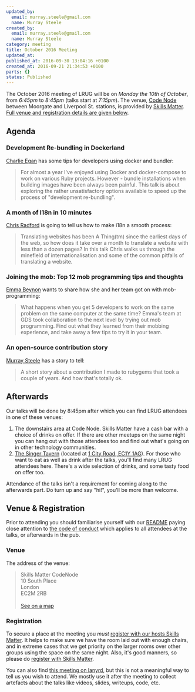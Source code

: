 ```yaml
---
updated_by:
  email: murray.steele@gmail.com
  name: Murray Steele
created_by:
  email: murray.steele@gmail.com
  name: Murray Steele
category: meeting
title: October 2016 Meeting
updated_at:
published_at: 2016-09-30 13:04:16 +0100
created_at: 2016-09-21 21:34:53 +0100
parts: {}
status: Published
---
```


The October 2016 meeting of LRUG will be on *Monday the 10th of October*, from
_6:45pm_ to _8:45pm_ (talks start at _7:15pm_).  The venue, [Code
Node](https://skillsmatter.com/locations/264-skills-matter-codenode) between
Moorgate and Liverpool St. stations, is provided by [Skills
Matter](http://www.skillsmatter.com).  [Full venue and registration details
are given below](#oct16registration).

Agenda
------

### Development Re-bundling in Dockerland

[Charlie Egan](https://twitter.com/charlieegan3) has some tips for developers
using docker and bundler:

> For almost a year I've enjoyed using Docker and docker-compose to work on
> various Ruby projects. However - bundle installations when building images
> have been always been painful. This talk is about exploring the rather
> unsatisfactory options available to speed up the process of "development
> re-bundling".

### A month of I18n in 10 minutes

[Chris Radford](https://twitter.com/chrisradford) is going to tell us how to
make i18n a smooth process:

> Translating websites has been A Thing(tm) since the earliest days of the
> web, so how does it take over a month to translate a website with less
> than a dozen pages? In this talk Chris walks us through the minefield of
> internationalisation and some of the common pitfalls of translating a
> website.

### Joining the mob: Top 12 mob programming tips and thoughts

[Emma Beynon](https://twitter.com/emmabeynon) wants to share how she and
her team got on with mob-programming:

> What happens when you get 5 developers to work on the same problem on the
> same computer at the same time?  Emma's team at GDS took collaboration to
> the next level by trying out mob programming. Find out what they learned
> from their mobbing experience, and take away a few tips to try it in your
> team.

### An open-source contribution story

[Murray Steele](https://twitter.com/hlame) has a story to tell:

> A short story about a contribution I made to rubygems that took a couple
> of years. And how that's totally ok.

Afterwards
----------

Our talks will be done by 8:45pm after which you can find LRUG attendees in one
of these venues:

1. The downstairs area at Code Node.  Skills Matter have a cash bar with a
   choice of drinks on offer.  If there are other meetups on the same night
   you can hang out with those attendees too and find out what's going on in
   other technology communities.
2. [The Singer Tavern](http://singertavern.com/) (located at [1 City Road,
   EC1Y 1AG](https://goo.gl/maps/w9kPu)).  For those who want to eat as well
   as drink after the talks, you'll find many LRUG attendees here.  There's
   a wide selection of drinks, and some tasty food on offer too.

Attendance of the talks isn't a requirement for coming along to the afterwards
part.  Do turn up and say "hi!", you'll be more than welcome.

Venue & Registration <a name="oct16registration">&nbsp;</a>
-----------------------------------------------------------

Prior to attending you should familiarise yourself with our
[README](http://readme.lrug.org/) paying close attention to [the code of
conduct](http://readme.lrug.org/#code-of-conduct) which applies to
all attendees at the talks, or afterwards in the pub.

### Venue

The address of the venue:

> Skills Matter CodeNode<br/>10 South Place<br/>London<br/>EC2M 2RB<br/><br/>[See on a map](https://goo.gl/maps/ONJT4)

### Registration

To secure a place at the meeting you *must* [register with our hosts
Skills Matter](https://skillsmatter.com/meetups/8500-development-re-bundling-in-dockerland-and-a-month-of-i18n-in-10-minutes).  It helps to make sure we have the room laid out
with enough chairs, and in extreme cases that we get priority on the
larger rooms over other groups using the space on the same night.  Also,
it's good manners, so please do [register with Skills
Matter](https://skillsmatter.com/meetups/8500-development-re-bundling-in-dockerland-and-a-month-of-i18n-in-10-minutes).

You can also find [this meeting on lanyrd](http://lanyrd.com/2016/lrug-october/),
but this is not a meaningful way to tell us you wish to attend.  We mostly
use it after the meeting to collect artefacts about the talks like videos,
slides, writeups, code, etc.

